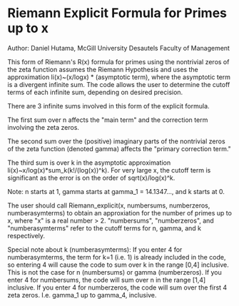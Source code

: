 # Riemann Explicit Formula for Primes up to x

Author: Daniel Hutama, McGill University Desautels Faculty of Management

This form of Riemann's R(x) formula for primes using the nontrivial zeros of the zeta function assumes the Riemann Hypothesis and uses the approximation li(x)~(x/logx) * (asymptotic term), where the asymptotic term is a divergent infinite sum. 
The code allows the user to determine the cutoff terms of each infinite sum, depending on desired precision.


There are 3 infinite sums involved in this form of the explicit formula.

The first sum over n affects the "main term" and the correction term involving the zeta zeros.

The second sum over the (positive) imaginary parts of the nontrivial zeros of the zeta function (denoted gamma) affects the "primary correction term."

The third sum is over k in the asymptotic approximation li(x)~x/log(x)\*sum_k(k!/(log(x))^k). For very large x, the cutoff term is significant as the error is on the order of sqrt(x)/log(x)^k.

Note: n starts at 1, gamma starts at gamma_1 = 14.1347..., and k starts at 0.

The user should call Riemann_explicit(x, numbersums, numberzeros, numberasymterms) to obtain an approxiation for the number of primes up to x, 
where "x" is a real number > 2. "numbersums", "numberzeros", and "numberasymterms" refer to the cutoff terms for n, gamma, and k respectively.

Special note about k (numberasymterms): If you enter 4 for numberasymterms, the term for k=1 (i.e. 1) is already included in the code, so entering 4 will cause the code to sum over k in the range [0,4] inclusive.
This is not the case for n (numbersums) or gamma (numberzeros). If you enter 4 for numbersums, the code will sum over n in the range [1,4] inclusive.
If you enter 4 for numberzeros, the code will sum over the first 4 zeta zeros. I.e. gamma_1 up to gamma_4, inclusive.
